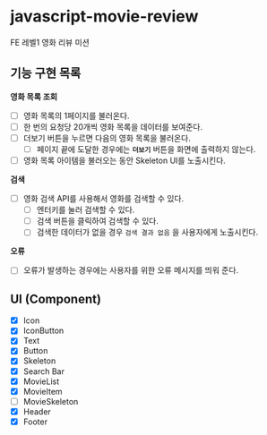 # javascript-movie-review

FE 레벨1 영화 리뷰 미션

## 기능 구현 목록

**영화 목록 조회**

- [ ] 영화 목록의 1페이지를 불러온다.
- [ ] 한 번의 요청당 20개씩 영화 목록을 데이터를 보여준다.
- [ ] 더보기 버튼을 누르면 다음의 영화 목록을 불러온다.
  - [ ] 페이지 끝에 도달한 경우에는 **`더보기`** 버튼을 화면에 출력하지 않는다.
- [ ] 영화 목록 아이템을 불러오는 동안 Skeleton UI를 노출시킨다.

**검색**

- [ ] 영화 검색 API를 사용해서 영화를 검색할 수 있다.
  - [ ] 엔터키를 눌러 검색할 수 있다.
  - [ ] 검색 버튼을 클릭하여 검색할 수 있다.
  - [ ] 검색한 데이터가 없을 경우 `검색 결과 없음` 을 사용자에게 노출시킨다.

**오류**

- [ ] 오류가 발생하는 경우에는 사용자를 위한 오류 메시지를 띄워 준다.

## UI (Component)

- [x] Icon
- [x] IconButton
- [x] Text
- [x] Button
- [x] Skeleton
- [x] Search Bar
- [x] MovieList
- [x] MovieItem
- [ ] MovieSkeleton
- [x] Header
- [x] Footer
